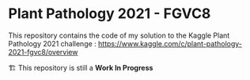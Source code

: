 # Plant Pathology 2021 - FGVC8

This repository contains the code of my solution to the Kaggle Plant Pathology 2021 challenge : https://www.kaggle.com/c/plant-pathology-2021-fgvc8/overview

🏗️ This repository is still a **Work In Progress**